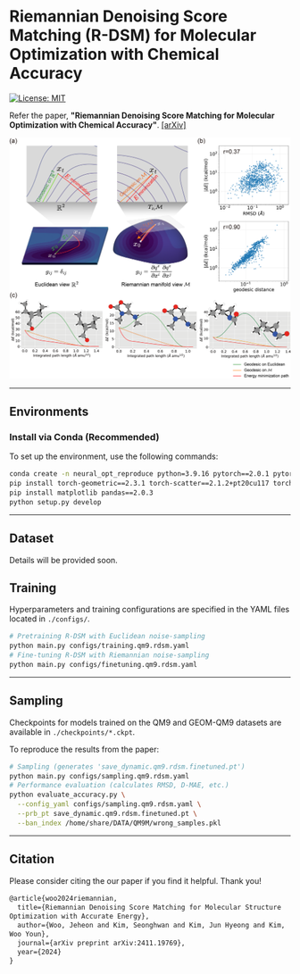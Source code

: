 # Riemannian Denoising Score Matching (R-DSM) for Molecular Optimization with Chemical Accuracy

[![License: MIT](https://img.shields.io/badge/License-MIT-yellow.svg)](https://github.com/seonghann/neural_opt/tree/refactoring/LICENSE)

Refer the paper, **"Riemannian Denoising Score Matching for Molecular Optimization with Chemical Accuracy"**.
[[arXiv]](https://arxiv.org/abs/2411.19769)

![Cover Image](assets/Schematic.png)

---

## Environments

### Install via Conda (Recommended)

To set up the environment, use the following commands:

```bash
conda create -n neural_opt_reproduce python=3.9.16 pytorch==2.0.1 pytorch-cuda=11.7 -c pytorch -c nvidia
pip install torch-geometric==2.3.1 torch-scatter==2.1.2+pt20cu117 torch-cluster==1.6.3+pt20cu117 torch-sparse==0.6.18+pt20cu117 pytorch-lightning==2.1.3 -f https://data.pyg.org/whl/torch-2.0.0+cu117.html
pip install matplotlib pandas==2.0.3
python setup.py develop
```

---

## Dataset

Details will be provided soon.


## Training

Hyperparameters and training configurations are specified in the YAML files located in `./configs/`.

```bash
# Pretraining R-DSM with Euclidean noise-sampling
python main.py configs/training.qm9.rdsm.yaml
# Fine-tuning R-DSM with Riemannian noise-sampling
python main.py configs/finetuning.qm9.rdsm.yaml
```

---

## Sampling

Checkpoints for models trained on the QM9 and GEOM-QM9 datasets are available in `./checkpoints/*.ckpt`.

To reproduce the results from the paper:


```bash
# Sampling (generates 'save_dynamic.qm9.rdsm.finetuned.pt')
python main.py configs/sampling.qm9.rdsm.yaml
# Performance evaluation (calculates RMSD, D-MAE, etc.)
python evaluate_accuracy.py \
  --config_yaml configs/sampling.qm9.rdsm.yaml \
  --prb_pt save_dynamic.qm9.rdsm.finetuned.pt \
  --ban_index /home/share/DATA/QM9M/wrong_samples.pkl
```

---

## Citation

Please consider citing the our paper if you find it helpful. Thank you!

```
@article{woo2024riemannian,
  title={Riemannian Denoising Score Matching for Molecular Structure Optimization with Accurate Energy},
  author={Woo, Jeheon and Kim, Seonghwan and Kim, Jun Hyeong and Kim, Woo Youn},
  journal={arXiv preprint arXiv:2411.19769},
  year={2024}
}
```

